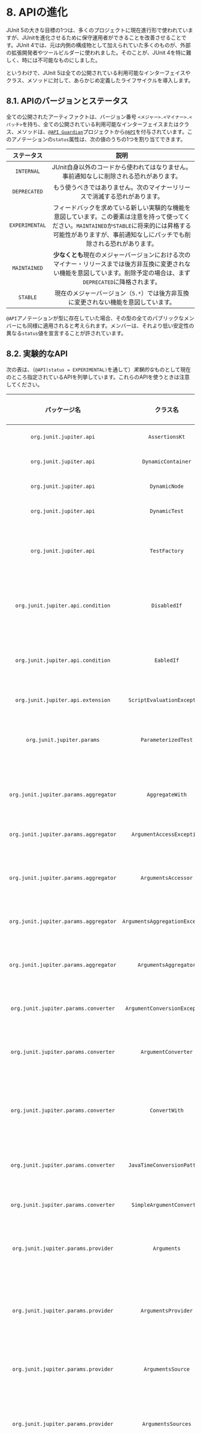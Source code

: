 # 8. APIの進化
JUnit 5の大きな目標の1つは、多くのプロジェクトに現在進行形で使われていますが、JUnitを進化させるために保守運用者ができることを改善させることです。JUnit 4では、元は内側の構成物として加えられていた多くのものが、外部の拡張開発者やツールビルダーに使われました。そのことが、JUnit 4を特に難しく、時には不可能なものにしました。

というわけで、JUnit 5は全ての公開されている利用可能なインターフェイスやクラス、メソッドに対して、あらかじめ定義したライフサイクルを導入します。

## 8.1. APIのバージョンとステータス
全ての公開されたアーティファクトは、バージョン番号 `<メジャー>.<マイナー>.<パッチ>`を持ち、全ての公開されている利用可能なインターフェイスまたはクラス、メソッドは、[`@API Guardian`](https://github.com/apiguardian-team/apiguardian)プロジェクトから[`@API`](https://apiguardian-team.github.io/apiguardian/docs/current/api/)を付与されています。このアノテーションの`status`属性は、次の値のうちの1つを割り当てできます。

|ステータス|説明|
|:--:|:--:|
|`INTERNAL`|JUnit自身以外のコードから使われてはなりません。事前通知なしに削除される恐れがあります。|
|`DEPRECATED`|もう使うべきではありません。次のマイナーリリースで消滅する恐れがあります。|
|`EXPERIMENTAL`|フィードバックを求めている新しい実験的な機能を意図しています。この要素は注意を持って使ってください。`MAINTAINED`か`STABLE`に将来的には昇格する可能性がありますが、事前通知なしにパッチでも削除される恐れがあります。|
|`MAINTAINED`|**少なくとも**現在のメジャーバージョンにおける次のマイナー・リリースまでは後方非互換に変更されない機能を意図しています。削除予定の場合は、まず`DEPRECATED`に降格されます。|
|`STABLE`|現在のメジャーバージョン（`5.*`）では後方非互換に変更されない機能を意図しています。|

`@API`アノテーションが型に存在していた場合、その型の全てのパブリックなメンバーにも同様に適用されると考えられます。メンバーは、それより低い安定性の異なる`status`値を宣言することが許されています。

## 8.2. 実験的なAPI
次の表は、（`@API(status = EXPERIMENTAL)`を通して）*実験的な*ものとして現在のところ指定されているAPIを列挙しています。これらのAPIを使うときは注意してください。

|パッケージ名|クラス名|タイプ|
|:--:|:--:|:--:|
|`org.junit.jupiter.api`|`AssertionsKt`|`クラス`|
|`org.junit.jupiter.api`|`DynamicContainer`|`クラス`|
|`org.junit.jupiter.api`|`DynamicNode`|`クラス`|
|`org.junit.jupiter.api`|`DynamicTest`|`クラス`|
|`org.junit.jupiter.api`|`TestFactory`|`アノテーション`|
|`org.junit.jupiter.api.condition`|`DisabledIf`|`アノテーション`|
|`org.junit.jupiter.api.condition`|`EabledIf`|`アノテーション`|
|`org.junit.jupiter.api.extension`|`ScriptEvaluationException`|`クラス`|
|`org.junit.jupiter.params`|`ParameterizedTest`|`アノテーション`|
|`org.junit.jupiter.params.aggregator`|`AggregateWith`|`アノテーション`|
|`org.junit.jupiter.params.aggregator`|`ArgumentAccessException`|`クラス`|
|`org.junit.jupiter.params.aggregator`|`ArgumentsAccessor`|`インターフェイス`|
|`org.junit.jupiter.params.aggregator`|`ArgumentsAggregationException`|`クラス`|
|`org.junit.jupiter.params.aggregator`|`ArgumentsAggregator`|`インターフェイス`|
|`org.junit.jupiter.params.converter`|`ArgumentConversionException`|`クラス`|
|`org.junit.jupiter.params.converter`|`ArgumentConverter`|`インターフェイス`|
|`org.junit.jupiter.params.converter`|`ConvertWith`|`アノテーション`|
|`org.junit.jupiter.params.converter`|`JavaTimeConversionPattern`|`アノテーション`|
|`org.junit.jupiter.params.converter`|`SimpleArgumentConverter`|`クラス`|
|`org.junit.jupiter.params.provider`|`Arguments`|`インターフェイス`|
|`org.junit.jupiter.params.provider`|`ArgumentsProvider`|`インターフェイス`|
|`org.junit.jupiter.params.provider`|`ArgumentsSource`|`アノテーション`|
|`org.junit.jupiter.params.provider`|`ArgumentsSources`|`アノテーション`|
|`org.junit.jupiter.params.provider`|`CsvFileSource`|`アノテーション`|
|`org.junit.jupiter.params.provider`|`CsvSource`|`アノテーション`|
|`org.junit.jupiter.params.provider`|`EnumSource`|`アノテーション`|
|`org.junit.jupiter.params.provider`|`MethodSource`|`アノテーション`|
|`org.junit.jupiter.params.provider`|`ValueSource`|`アノテーション`|
|`org.junit.jupiter.params.support`|`AnnotationConsumer`|`インターフェイス`|
|`org.junit.platform.engine.discovery`|`ModuleSelector`|`クラス`|

## 8.3. @API ツールのサポート
[`@API Guardian`](https://github.com/apiguardian-team/apiguardian)プロジェクトは、[`@API`](https://apiguardian-team.github.io/apiguardian/docs/current/api/)の付与されたAPIの開発者と利用者のためのツールサポートを提供することを計画しています。例えば、ツールサポートは、JUnit APIが`@API`アノテーションの宣言に応じて使われているかを確認する手段を提供する見込みです。

